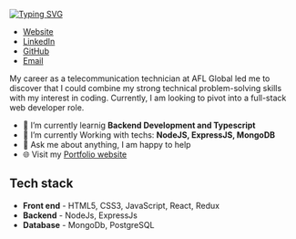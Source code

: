 <!-- Heading -->
[![Typing SVG](https://readme-typing-svg.demolab.com?font=Fira+Code&size=32&pause=60000&color=7FB1F4&background=5C3AFF00&center=true&width=1024&lines=Hi+there%2C+I'm+Mykhailo+Zapolskyi)](https://git.io/typing-svg)

<!-- Contacts -->
<p align="center">
     <ul>
          <li><a href="https://mzapolskyi.tech" target="_blank">Website</a></li>
          <li><a href="https://www.linkedin.com/in/mikhailzapolskyi/" target="_blank">LinkedIn</a></li>
          <li><a href="https://github.com/mikhail-zapolskyi" target="_blank">GitHub</a></li>
          <li><a href="mailto:mykhailo.zapolskyi@gmail.com" target="_blank">Email</a></li>
     </ul>
</p>

<!-- Profile -->
My career as a telecommunication technician at AFL Global led me to discover that I could combine my strong technical problem-solving skills with my interest in coding. Currently, I am looking to pivot into a full-stack web developer role.

<!-- Current State -->
<ul>
     <li>🔭 I’m currently learnig <strong>Backend Development and Typescript</strong></li>
     <li>🌱 I’m currently Working with techs: <strong>NodeJS, ExpressJS, MongoDB</strong></li>
     <li>💬 Ask me about anything, I am happy to help</li>
     <li>🌐 Visit my <a href="https://mzapolskyi.tech" target="_blank">Portfolio website</a></li>
</ul>

<!-- TECH STACK -->

<h2>Tech stack</h2>
<ul>
     <li><strong>Front end</strong> - HTML5, CSS3, JavaScript, React, Redux</li>
     <li><strong>Backend</strong> - NodeJs, ExpressJs</li>
     <li><strong>Database</strong> - MongoDb, PostgreSQL</li>
</ul>
